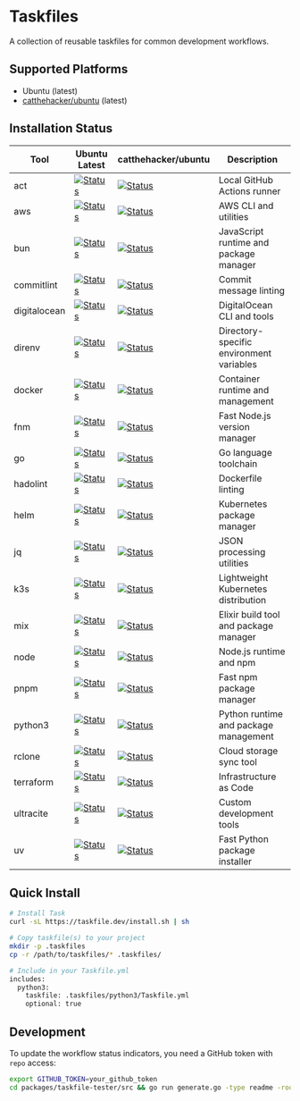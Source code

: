# Taskfiles

A collection of reusable taskfiles for common development workflows.

## Supported Platforms

- Ubuntu (latest)
- [catthehacker/ubuntu](https://github.com/catthehacker/docker_images) (latest)

## Installation Status

| Tool | Ubuntu Latest | catthehacker/ubuntu | Description |
|------|--------------|---------------------|-------------|
| act | [![Status](https://github.com/drengskapur/taskfile/actions/workflows/test-act.yml/badge.svg?ubuntu=latest)](https://github.com/drengskapur/taskfile/actions/workflows/test-act.yml) | [![Status](https://github.com/drengskapur/taskfile/actions/workflows/test-act.yml/badge.svg?ubuntu=catthehacker)](https://github.com/drengskapur/taskfile/actions/workflows/test-act.yml) | Local GitHub Actions runner |
| aws | [![Status](https://github.com/drengskapur/taskfile/actions/workflows/test-aws.yml/badge.svg?ubuntu=latest)](https://github.com/drengskapur/taskfile/actions/workflows/test-aws.yml) | [![Status](https://github.com/drengskapur/taskfile/actions/workflows/test-aws.yml/badge.svg?ubuntu=catthehacker)](https://github.com/drengskapur/taskfile/actions/workflows/test-aws.yml) | AWS CLI and utilities |
| bun | [![Status](https://github.com/drengskapur/taskfile/actions/workflows/test-bun.yml/badge.svg?ubuntu=latest)](https://github.com/drengskapur/taskfile/actions/workflows/test-bun.yml) | [![Status](https://github.com/drengskapur/taskfile/actions/workflows/test-bun.yml/badge.svg?ubuntu=catthehacker)](https://github.com/drengskapur/taskfile/actions/workflows/test-bun.yml) | JavaScript runtime and package manager |
| commitlint | [![Status](https://github.com/drengskapur/taskfile/actions/workflows/test-commitlint.yml/badge.svg?ubuntu=latest)](https://github.com/drengskapur/taskfile/actions/workflows/test-commitlint.yml) | [![Status](https://github.com/drengskapur/taskfile/actions/workflows/test-commitlint.yml/badge.svg?ubuntu=catthehacker)](https://github.com/drengskapur/taskfile/actions/workflows/test-commitlint.yml) | Commit message linting |
| digitalocean | [![Status](https://github.com/drengskapur/taskfile/actions/workflows/test-digitalocean.yml/badge.svg?ubuntu=latest)](https://github.com/drengskapur/taskfile/actions/workflows/test-digitalocean.yml) | [![Status](https://github.com/drengskapur/taskfile/actions/workflows/test-digitalocean.yml/badge.svg?ubuntu=catthehacker)](https://github.com/drengskapur/taskfile/actions/workflows/test-digitalocean.yml) | DigitalOcean CLI and tools |
| direnv | [![Status](https://github.com/drengskapur/taskfile/actions/workflows/test-direnv.yml/badge.svg?ubuntu=latest)](https://github.com/drengskapur/taskfile/actions/workflows/test-direnv.yml) | [![Status](https://github.com/drengskapur/taskfile/actions/workflows/test-direnv.yml/badge.svg?ubuntu=catthehacker)](https://github.com/drengskapur/taskfile/actions/workflows/test-direnv.yml) | Directory-specific environment variables |
| docker | [![Status](https://github.com/drengskapur/taskfile/actions/workflows/test-docker.yml/badge.svg?ubuntu=latest)](https://github.com/drengskapur/taskfile/actions/workflows/test-docker.yml) | [![Status](https://github.com/drengskapur/taskfile/actions/workflows/test-docker.yml/badge.svg?ubuntu=catthehacker)](https://github.com/drengskapur/taskfile/actions/workflows/test-docker.yml) | Container runtime and management |
| fnm | [![Status](https://github.com/drengskapur/taskfile/actions/workflows/test-fnm.yml/badge.svg?ubuntu=latest)](https://github.com/drengskapur/taskfile/actions/workflows/test-fnm.yml) | [![Status](https://github.com/drengskapur/taskfile/actions/workflows/test-fnm.yml/badge.svg?ubuntu=catthehacker)](https://github.com/drengskapur/taskfile/actions/workflows/test-fnm.yml) | Fast Node.js version manager |
| go | [![Status](https://github.com/drengskapur/taskfile/actions/workflows/test-go.yml/badge.svg?ubuntu=latest)](https://github.com/drengskapur/taskfile/actions/workflows/test-go.yml) | [![Status](https://github.com/drengskapur/taskfile/actions/workflows/test-go.yml/badge.svg?ubuntu=catthehacker)](https://github.com/drengskapur/taskfile/actions/workflows/test-go.yml) | Go language toolchain |
| hadolint | [![Status](https://github.com/drengskapur/taskfile/actions/workflows/test-hadolint.yml/badge.svg?ubuntu=latest)](https://github.com/drengskapur/taskfile/actions/workflows/test-hadolint.yml) | [![Status](https://github.com/drengskapur/taskfile/actions/workflows/test-hadolint.yml/badge.svg?ubuntu=catthehacker)](https://github.com/drengskapur/taskfile/actions/workflows/test-hadolint.yml) | Dockerfile linting |
| helm | [![Status](https://github.com/drengskapur/taskfile/actions/workflows/test-helm.yml/badge.svg?ubuntu=latest)](https://github.com/drengskapur/taskfile/actions/workflows/test-helm.yml) | [![Status](https://github.com/drengskapur/taskfile/actions/workflows/test-helm.yml/badge.svg?ubuntu=catthehacker)](https://github.com/drengskapur/taskfile/actions/workflows/test-helm.yml) | Kubernetes package manager |
| jq | [![Status](https://github.com/drengskapur/taskfile/actions/workflows/test-jq.yml/badge.svg?ubuntu=latest)](https://github.com/drengskapur/taskfile/actions/workflows/test-jq.yml) | [![Status](https://github.com/drengskapur/taskfile/actions/workflows/test-jq.yml/badge.svg?ubuntu=catthehacker)](https://github.com/drengskapur/taskfile/actions/workflows/test-jq.yml) | JSON processing utilities |
| k3s | [![Status](https://github.com/drengskapur/taskfile/actions/workflows/test-k3s.yml/badge.svg?ubuntu=latest)](https://github.com/drengskapur/taskfile/actions/workflows/test-k3s.yml) | [![Status](https://github.com/drengskapur/taskfile/actions/workflows/test-k3s.yml/badge.svg?ubuntu=catthehacker)](https://github.com/drengskapur/taskfile/actions/workflows/test-k3s.yml) | Lightweight Kubernetes distribution |
| mix | [![Status](https://github.com/drengskapur/taskfile/actions/workflows/test-mix.yml/badge.svg?ubuntu=latest)](https://github.com/drengskapur/taskfile/actions/workflows/test-mix.yml) | [![Status](https://github.com/drengskapur/taskfile/actions/workflows/test-mix.yml/badge.svg?ubuntu=catthehacker)](https://github.com/drengskapur/taskfile/actions/workflows/test-mix.yml) | Elixir build tool and package manager |
| node | [![Status](https://github.com/drengskapur/taskfile/actions/workflows/test-node.yml/badge.svg?ubuntu=latest)](https://github.com/drengskapur/taskfile/actions/workflows/test-node.yml) | [![Status](https://github.com/drengskapur/taskfile/actions/workflows/test-node.yml/badge.svg?ubuntu=catthehacker)](https://github.com/drengskapur/taskfile/actions/workflows/test-node.yml) | Node.js runtime and npm |
| pnpm | [![Status](https://github.com/drengskapur/taskfile/actions/workflows/test-pnpm.yml/badge.svg?ubuntu=latest)](https://github.com/drengskapur/taskfile/actions/workflows/test-pnpm.yml) | [![Status](https://github.com/drengskapur/taskfile/actions/workflows/test-pnpm.yml/badge.svg?ubuntu=catthehacker)](https://github.com/drengskapur/taskfile/actions/workflows/test-pnpm.yml) | Fast npm package manager |
| python3 | [![Status](https://github.com/drengskapur/taskfile/actions/workflows/test-python3.yml/badge.svg?ubuntu=latest)](https://github.com/drengskapur/taskfile/actions/workflows/test-python3.yml) | [![Status](https://github.com/drengskapur/taskfile/actions/workflows/test-python3.yml/badge.svg?ubuntu=catthehacker)](https://github.com/drengskapur/taskfile/actions/workflows/test-python3.yml) | Python runtime and package management |
| rclone | [![Status](https://github.com/drengskapur/taskfile/actions/workflows/test-rclone.yml/badge.svg?ubuntu=latest)](https://github.com/drengskapur/taskfile/actions/workflows/test-rclone.yml) | [![Status](https://github.com/drengskapur/taskfile/actions/workflows/test-rclone.yml/badge.svg?ubuntu=catthehacker)](https://github.com/drengskapur/taskfile/actions/workflows/test-rclone.yml) | Cloud storage sync tool |
| terraform | [![Status](https://github.com/drengskapur/taskfile/actions/workflows/test-terraform.yml/badge.svg?ubuntu=latest)](https://github.com/drengskapur/taskfile/actions/workflows/test-terraform.yml) | [![Status](https://github.com/drengskapur/taskfile/actions/workflows/test-terraform.yml/badge.svg?ubuntu=catthehacker)](https://github.com/drengskapur/taskfile/actions/workflows/test-terraform.yml) | Infrastructure as Code |
| ultracite | [![Status](https://github.com/drengskapur/taskfile/actions/workflows/test-ultracite.yml/badge.svg?ubuntu=latest)](https://github.com/drengskapur/taskfile/actions/workflows/test-ultracite.yml) | [![Status](https://github.com/drengskapur/taskfile/actions/workflows/test-ultracite.yml/badge.svg?ubuntu=catthehacker)](https://github.com/drengskapur/taskfile/actions/workflows/test-ultracite.yml) | Custom development tools |
| uv | [![Status](https://github.com/drengskapur/taskfile/actions/workflows/test-uv.yml/badge.svg?ubuntu=latest)](https://github.com/drengskapur/taskfile/actions/workflows/test-uv.yml) | [![Status](https://github.com/drengskapur/taskfile/actions/workflows/test-uv.yml/badge.svg?ubuntu=catthehacker)](https://github.com/drengskapur/taskfile/actions/workflows/test-uv.yml) | Fast Python package installer |

## Quick Install

```bash
# Install Task
curl -sL https://taskfile.dev/install.sh | sh

# Copy taskfile(s) to your project
mkdir -p .taskfiles
cp -r /path/to/taskfiles/* .taskfiles/

# Include in your Taskfile.yml
includes:
  python3:
    taskfile: .taskfiles/python3/Taskfile.yml
    optional: true
```

## Development

To update the workflow status indicators, you need a GitHub token with `repo` access:

```bash
export GITHUB_TOKEN=your_github_token
cd packages/taskfile-tester/src && go run generate.go -type readme -root /path/to/taskfile
